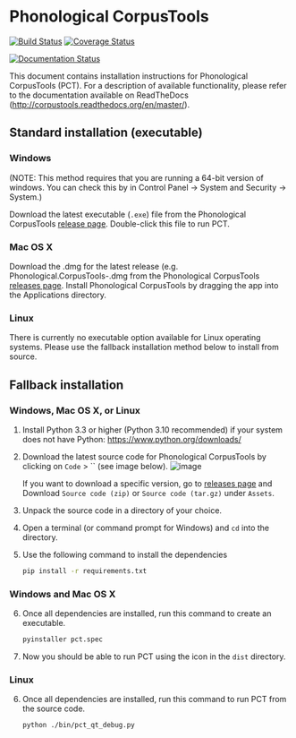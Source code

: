 Phonological CorpusTools
========================

[![Build Status](https://travis-ci.org/PhonologicalCorpusTools/CorpusTools.svg?branch=master)](https://travis-ci.org/PhonologicalCorpusTools/CorpusTools?branch=master)
[![Coverage Status](https://coveralls.io/repos/PhonologicalCorpusTools/CorpusTools/badge.svg?branch=master)](https://coveralls.io/r/PhonologicalCorpusTools/CorpusTools?branch=master)

[![Documentation Status](https://readthedocs.org/projects/corpustools/badge/?version=latest)](https://readthedocs.org/projects/corpustools/?badge=latest)

This document contains installation instructions for Phonological
CorpusTools (PCT). For a description of available functionality, please
refer to the documentation available on ReadTheDocs
(http://corpustools.readthedocs.org/en/master/).


## Standard installation (executable)

### Windows

(NOTE: This method requires that you are running a 64-bit version of
windows. You can check this by in Control Panel -> System and
Security -> System.)

Download the latest executable (`.exe`) file from the Phonological CorpusTools
[release page](https://github.com/PhonologicalCorpusTools/CorpusTools/releases).
Double-click this file to run PCT.

### Mac OS X

Download the .dmg for the latest release (e.g. Phonological.CorpusTools-<version>.dmg 
from the Phonological CorpusTools [releases page](https://github.com/PhonologicalCorpusTools/CorpusTools/releases).
Install Phonological CorpusTools by dragging the app into the Applications
directory.

### Linux

There is currently no executable option available for Linux operating systems.
Please use the fallback installation method below to install from source.


## Fallback installation

### Windows, Mac OS X, or Linux

1. Install Python 3.3 or higher (Python 3.10 recommended) if your system does not have Python: https://www.python.org/downloads/ 

2. Download the latest source code for Phonological CorpusTools by clicking on `Code` > `` (see image below).
   ![image](https://github.com/user-attachments/assets/b4bf61c6-87e9-4830-b396-0dc7cc1783bc)
   
   If you want to download a specific version, go to [releases page](https://github.com/PhonologicalCorpusTools/CorpusTools/releases)
   and Download `Source code (zip)` or `Source code (tar.gz)` under `Assets`.


4. Unpack the source code in a directory of your choice. 

5. Open a terminal (or command prompt for Windows) and `cd` into the directory.

6. Use the following command to install the dependencies
   ```bash
   pip install -r requirements.txt
   ```
   
### Windows and Mac OS X
6. Once all dependencies are installed, run this command to create an executable.
   ```bash
   pyinstaller pct.spec
   ```
7. Now you should be able to run PCT using the icon in the `dist` directory.

### Linux
6. Once all dependencies are installed, run this command to run PCT from the source code.
   ```bash
   python ./bin/pct_qt_debug.py
   ```
